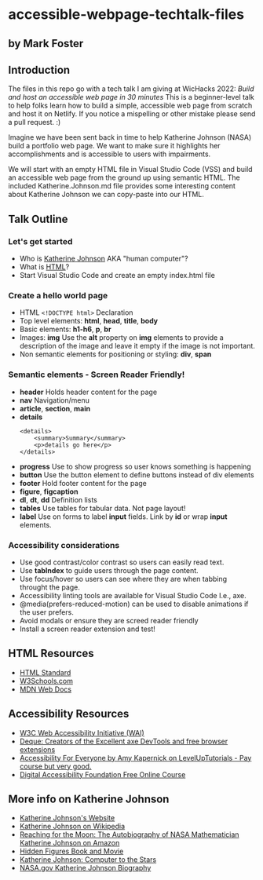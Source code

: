 # accessible-webpage-techtalk-files
## by Mark Foster

## Introduction
The files in this repo go with a tech talk I am giving at WicHacks 2022: _Build and host an accessible web page in 30 minutes_  This is a beginner-level talk to help folks learn how to build a simple, accessible web page from scratch and host it on Netlify.  If you notice a mispelling or other mistake please send a pull request. :)

Imagine we have been sent back in time to help Katherine Johnson (NASA) build a portfolio web page.  We want to make sure it highlights her accomplishments and is accessible to users with impairments.

We will start with an empty HTML file in Visual Studio Code (VSS) and build an accessible web page from the ground up using semantic HTML.  The included Katherine.Johnson.md file provides some interesting content about Katherine Johnson we can copy-paste into our HTML.

## Talk Outline

### Let's get started
* Who is [Katherine Johnson](https://en.wikipedia.org/wiki/Katherine_Johnson) AKA "human computer"?
* What is [HTML](https://www.w3.org/standards/webdesign/htmlcss)?
* Start Visual Studio Code and create an empty index.html file

### Create a hello world page
* HTML ```<!DOCTYPE html>``` Declaration
* Top level elements: **html**, **head**, **title**, **body**
* Basic elements: **h1-h6**, **p**, **br**
* Images: **img** Use the **alt** property on **img** elements to provide a description of the image and leave it empty if the image is not important.
* Non semantic elements for positioning or styling: **div**, **span**

### Semantic elements - Screen Reader Friendly!
* **header** Holds header content for the page
* **nav** Navigation/menu
* **article**, **section**, **main**
* **details**
    ```
    <details>
        <summary>Summary</summary>
        <p>details go here</p>
    </details>
    ```
* **progress** Use to show progress so user knows something is happening
* **button** Use the button element to define buttons instead of div elements
* **footer** Hold footer content for the page
* **figure**, **figcaption**
* **dl**, **dt**, **dd** Definition lists
* **tables** Use tables for tabular data.  Not page layout!
* **label** Use on forms to label **input** fields.  Link by **id** or wrap **input** elements.

### Accessibility considerations
* Use good contrast/color contrast so users can easily read text.
* Use **tabIndex** to guide users through the page content.
* Use focus/hover so users can see where they are when tabbing throught the page.
* Accessibility linting tools are available for Visual Studio Code I.e., axe.
* @media(prefers-reduced-motion) can be used to disable animations if the user prefers.
* Avoid modals or ensure they are screed reader friendly
* Install a screen reader extension and test!

## HTML Resources
* [HTML Standard](https://html.spec.whatwg.org/)
* [W3Schools.com](https://www.w3schools.com/)
* [MDN Web Docs](https://developer.mozilla.org/en-US/)

## Accessibility Resources
* [W3C Web Accessibility Initiative (WAI)](https://www.w3.org/WAI/)
* [Deque: Creators of the Excellent axe DevTools and free browser extensions](https://www.deque.com/)
* [Accessibility For Everyone by Amy Kapernick on LevelUpTutorials - Pay course but very good.](https://leveluptutorials.com/)
* [Digital Accessibility Foundation Free Online Course](https://www.w3.org/WAI/fundamentals/foundations-course/)

## More info on Katherine Johnson
* [Katherine Johnson's Website](https://katherinejohnson.net/)
* [Katherine Johnson on Wikipedia](https://en.wikipedia.org/wiki/Katherine_Johnson)
* [Reaching for the Moon: The Autobiography of NASA Mathematician Katherine Johnson on Amazon](https://www.amazon.com/Reaching-Moon-Autobiography-Mathematician-Katherine/dp/1534440836)
* [Hidden Figures Book and Movie](https://www.hiddenfigures.com/)
* [Katherine Johnson: Computer to the Stars](https://hackaday.com/2018/02/28/katherine-johnson-computer-to-the-stars/)
* [NASA.gov Katherine Johnson Biography](https://www.nasa.gov/content/katherine-johnson-biography)
  
